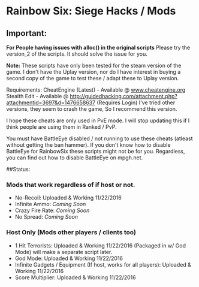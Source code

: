 # Rainbow Six: Siege Hacks / Mods

## Important:
**For People having issues with alloc() in the original scripts** Please try the version_2 of the scripts. It should solve the issue for you.

**Note:** These scripts have only been tested for the steam version of the game. I don't have the Uplay version, nor do I have interest in buying a second copy of the game to test these / adapt these to Uplay version.

Requirements: 
CheatEngine (Latest) - Available @ www.cheatengine.org
Stealth Edit - Available @ http://guidedhacking.com/attachment.php?attachmentid=3697&d=1476658637 (Requires Login)
I've tried other versions, they seem to crash the game, So I recommend this version.

I hope these cheats are only used in PvE mode. I will stop updating this if I think people are using them in Ranked / PvP.

You must have BattleEye disabled / not running to use these cheats (atleast without getting the ban hammer). If you don't know how to disable BattleEye for RainbowSix these scripts might not be for you. Regardless, you can find out how to disable BattleEye on mpgh.net.


##Status:
### Mods that work regardless of if host or not.
  
  * No-Recoil: Uploaded & Working 11/22/2016
  * Infinite Ammo: *Coming Soon*
  * Crazy Fire Rate: *Coming Soon*
  * No Spread: *Coming Soon*

### Host Only (Mods other players / clients too)
  
  * 1 Hit Terrorists: Uploaded & Working 11/22/2016 (Packaged in w/ God Mode) will make a separate script later.
  * God Mode: Uploaded & Working 11/22/2016
  * Infinite Gadgets / Equipment (If host, works for all players): Uploaded & Working 11/22/2016
  * Score Multiplier: Uploaded & Working 11/22/2016
  
